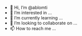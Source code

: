 - 👋 Hi, I’m @ablomti
- 👀 I’m interested in ...
- 🌱 I’m currently learning ...
- 💞️ I’m looking to collaborate on ...
- 📫 How to reach me ...

<!---
ablomti/ablomti is a ✨ special ✨ repository because its `README.md` (this file) appears on your GitHub profile.
You can click the Preview link to take a look at your changes.
--->
